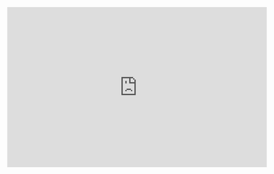 <iframe width=600 height=371 src="https://lichess.org/study/embed/0aWFUzSU/WWLAeQ4A" frameborder=0></iframe>
